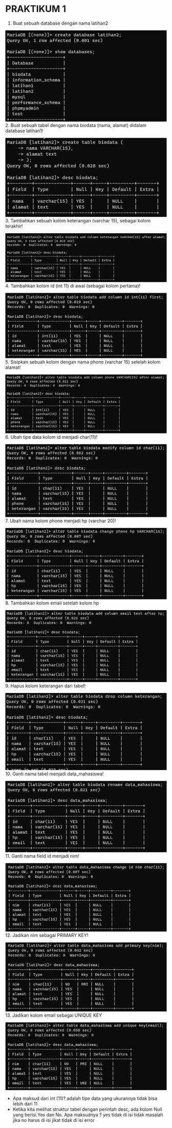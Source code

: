 # PRAKTIKUM 1
1. Buat sebuah database dengan nama latihan2

![img.1](gambar/1.png)
2. Buat sebuah tabel dengan nama biodata (nama, alamat) didalam database latihan1!

![img.2](gambar/2.png)
3. Tambahkan sebuah kolom keterangan (varchar 15), sebagai kolom terakhir!

![img.3](gambar/3.png)
4. Tambahkan kolom id (int 11) di awal (sebagai kolom pertama)!

![img.4](gambar/4.png)
5. Sisipkan sebuah kolom dengan nama phone (varchar 15) setelah kolom alamat!

![img.5](gambar/5.png)
6. Ubah tipe data kolom id menjadi char(11)!

![img.6](gambar/6.png)
7. Ubah nama kolom phone menjadi hp (varchar 20)!

![img.7](gambar/7.png)
8. Tambahkan kolom email setelah kolom hp

![img.8](gambar/8.png)
9. Hapus kolom keterangan dari tabel!

![img.9](gambar/9.png)
10. Ganti nama tabel menjadi data_mahasiswa!

![img.10](gambar/10.png)
11. Ganti nama field id menjadi nim!

![img.11](gambar/11.png)
12. Jadikan nim sebagai PRIMARY KEY!

![img.12](gambar/12.png)
13. Jadikan kolom email sebagai UNIQUE KEY

![img.13](gambar/13.png)

- Apa maksud dari int (11)?
adalah tipe data yang ukurannya tidak bisa lebih dari 11
- Ketika kita melihat struktur tabel dengan perintah desc, ada kolom Null yang berisi Yes dan No. Apa maksudnya ?
yes tidak di isi tidak masalah jika no harus di isi jikat tidak di isi error 
